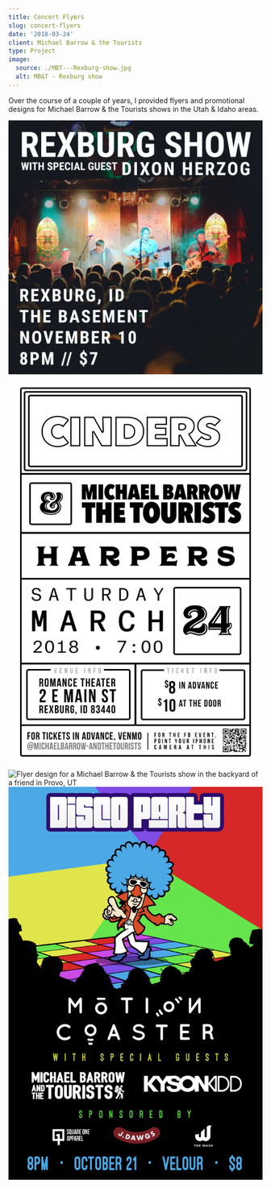 ```yaml
---
title: Concert Flyers
slug: concert-flyers
date: '2018-03-24'
client: Michael Barrow & the Tourists
type: Project
image:
  source: ./MBT---Rexburg-show.jpg
  alt: MB&T - Rexburg show
---
```


Over the course of a couple of years, I provided flyers and promotional designs for Michael Barrow & the Tourists shows in the Utah & Idaho areas.

![MB&T - Rexburg show](./MBT---Rexburg-show.jpg)
![Flyer design for a Michael Barrow & the Tourists show with Harpers & Cinders in Rexburg, Idaho](./MBT-Cinders-Rexburg-Show-Poster.png)
![Flyer design for a Michael Barrow & the Tourists show in the backyard of a friend in Provo, UT](./MBT-Backyard-show-flyer.jpg)
![Flyer design for a Michael Barrow & the Tourists show at Velour in Provo, UT](./MBT-Disco-Party-Flyer.jpg)